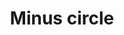 ---
title: Minus circle
tags: ["minus", "circle", "remove", "subtract", "delete", "deduct", "take away"]
icon: minus-circle
svg: '<svg xmlns="http://www.w3.org/2000/svg" width="24" height="24" fill="none" viewBox="0 0 24 24" stroke-width="1.5" stroke-linecap="round" stroke-linejoin="round" stroke="currentColor"><circle cx="12" cy="12.5" r="9"/><path d="M8.667 12.5h7"/></svg>'
---